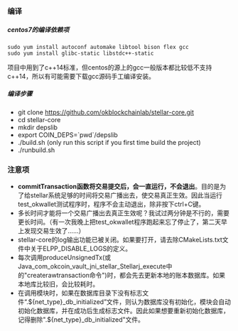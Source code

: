 ### 编译

##### centos7的编译依赖项
```shell
sudo yum install autoconf automake libtool bison flex gcc
sudo yum install glibc-static libstdc++-static
```
项目中用到了c++14标准，但centos的源上的gcc一般版本都比较低不支持c++14，所以有可能需要下载gcc源码手工编译安装。


##### 编译步骤
- git clone https://github.com/okblockchainlab/stellar-core.git
- cd stellar-core
- mkdir depslib
- export COIN_DEPS=\`pwd\`/depslib
- ./build.sh (only run this script if you first time build the project)
- ./runbuild.sh

### 注意项
- **commitTransaction函数将交易提交后，会一直运行，不会退出**。目的是为了给stellar系统足够的时间将交易广播出去，使交易真正生效。因此当运行test_okwallet测试程序时，程序不会主动退出，除非按下ctrl+C键。
- 多长时间才能将一个交易广播出去真正生效呢？我试过两分钟是不行的，需要更长时间。（有一次我晚上把test_okwallet程序跑起来忘了停止了，第二天早上发现交易生效了......）
- stellar-core的log输出功能已被关闭。如果要打开，请去除CMakeLists.txt文件中关于ELPP_DISABLE_LOGS的定义。
- 每次调用produceUnsignedTx(或Java_com_okcoin_vault_jni_stellar_Stellarj_execute中的"createrawtransaction命令")时，都会先去更新本地的账本数据库。如果本地库比较旧，会比较耗时。
- 在调用模块时，如果在数据库目录下没有标志文件“.${net_type}_db_initialized”文件，则认为数据库没有初始化，模块会自动初始化数据库，并在成功后生成标志文件。因此如果想要重新初始化数据库，记得删除".${net_type}_db_initialized"文件。
